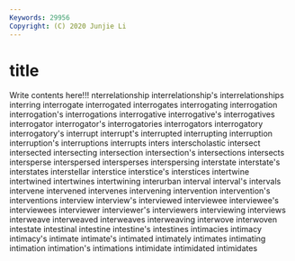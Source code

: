 ```yaml
---
Keywords: 29956
Copyright: (C) 2020 Junjie Li
---
```


# title

Write contents here!!!
nterrelationship 
interrelationship's 
interrelationships 
interring 
interrogate 
interrogated 
interrogates 
interrogating 
interrogation
interrogation's 
interrogations 
interrogative 
interrogative's 
interrogatives 
interrogator 
interrogator's 
interrogatories 
interrogators 
interrogatory
interrogatory's 
interrupt 
interrupt's 
interrupted 
interrupting 
interruption 
interruption's 
interruptions 
interrupts 
inters
interscholastic 
intersect 
intersected 
intersecting 
intersection 
intersection's 
intersections 
intersects 
intersperse 
interspersed
intersperses 
interspersing 
interstate 
interstate's 
interstates 
interstellar 
interstice 
interstice's 
interstices 
intertwine
intertwined 
intertwines 
intertwining 
interurban 
interval 
interval's 
intervals 
intervene 
intervened 
intervenes
intervening 
intervention 
intervention's 
interventions 
interview 
interview's 
interviewed 
interviewee 
interviewee's 
interviewees
interviewer 
interviewer's 
interviewers 
interviewing 
interviews 
interweave 
interweaved 
interweaves 
interweaving 
interwove
interwoven 
intestate 
intestinal 
intestine 
intestine's 
intestines 
intimacies 
intimacy 
intimacy's 
intimate
intimate's 
intimated 
intimately 
intimates 
intimating 
intimation 
intimation's 
intimations 
intimidate 
intimidated
intimidates 
